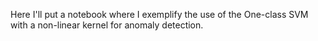 Here I'll put a notebook where I exemplify the use of the One-class SVM with a non-linear kernel for anomaly detection.
